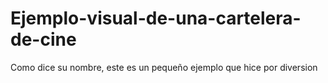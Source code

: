 # Ejemplo-visual-de-una-cartelera-de-cine
Como dice su nombre, este es un pequeño ejemplo que hice por diversion
